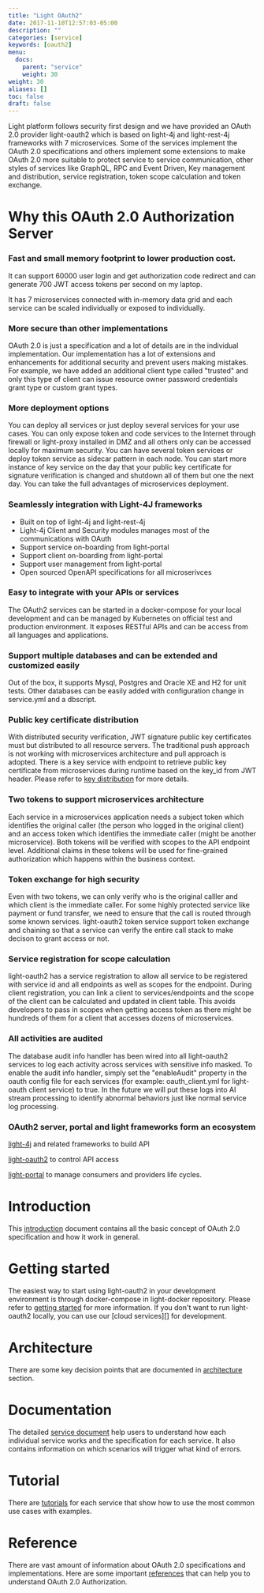 ```yaml
---
title: "Light OAuth2"
date: 2017-11-10T12:57:03-05:00
description: ""
categories: [service]
keywords: [oauth2]
menu:
  docs:
    parent: "service"
    weight: 30
weight: 30
aliases: []
toc: false
draft: false
---
```


Light platform follows security first design and we have provided an OAuth 2.0 provider
light-oauth2 which is based on light-4j and light-rest-4j frameworks with 7 microservices.
Some of the services implement the OAuth 2.0 specifications and others implement some
extensions to make OAuth 2.0 more suitable to protect service to service communication, other 
styles of services like GraphQL, RPC and Event Driven, Key management and distribution,
service registration, token scope calculation and token exchange.    

# Why this OAuth 2.0 Authorization Server

### Fast and small memory footprint to lower production cost.

It can support 60000 user login and get authorization code redirect and can generate 
700 JWT access tokens per second on my laptop. 

It has 7 microservices connected with in-memory data grid and each service can be
scaled individually or exposed to individually. 


### More secure than other implementations

OAuth 2.0 is just a specification and a lot of details are in the individual
implementation. Our implementation has a lot of extensions and enhancements 
for additional security and prevent users making mistakes. For example, we
have added an additional client type called "trusted" and only this type of
client can issue resource owner password credentials grant type or custom grant
types. 

### More deployment options

You can deploy all services or just deploy several services for your use cases. You 
can only expose token and code services to the Internet through firewall or light-proxy
installed in DMZ and all others only can be accessed locally for maximum security.
You can have several token services or deploy token service as sidecar pattern in
each node. You can start more instance of key service on the day that your public
key certificate for signature verification is changed and shutdown all of them but
one the next day. You can take the full advantages of microservices deployment.  

### Seamlessly integration with Light-4J frameworks

* Built on top of light-4j and light-rest-4j
* Light-4j Client and Security modules manages most of the communications with OAuth
* Support service on-boarding from light-portal
* Support client on-boarding from light-portal
* Support user management from light-portal
* Open sourced OpenAPI specifications for all microserivces

### Easy to integrate with your APIs or services

The OAuth2 services can be started in a docker-compose for your local development and 
can be managed by Kubernetes on official test and production environment. It exposes
RESTful APIs and can be access from all languages and applications.  

### Support multiple databases and can be extended and customized easily

Out of the box, it supports Mysql, Postgres and Oracle XE and H2 for unit tests. Other
databases can be easily added with configuration change in service.yml and a dbscript.


### Public key certificate distribution

With distributed security verification, JWT signature public key certificates must
but distributed to all resource servers. The traditional push approach is not
working with microservices architecture and pull approach is adopted. There is a 
key service with endpoint to retrieve public key certificate from microservices 
during runtime based on the key_id from JWT header. Please refer to [key distribution][]
for more details.  

### Two tokens to support microservices architecture

Each service in a microservices application needs a subject token which identifies the
original caller (the person who logged in the original client) and an access token
which identifies the immediate caller (might be another microservice). Both tokens
will be verified with scopes to the API endpoint level. Additional claims in these
tokens will be used for fine-grained authorization which happens within the business
context. 

### Token exchange for high security

Even with two tokens, we can only verify who is the original calller and which client is
the immediate caller. For some highly protected service like payment or fund transfer,
we need to ensure that the call is routed through some known services. light-oauth2
token service support token exchange and chaining so that a service can verify the
entire call stack to make decison to grant access or not. 

### Service registration for scope calculation

light-oauth2 has a service registration to allow all service to be registered with service
id and all endpoints as well as scopes for the endpoint. During client registration, you
can link a client to services/endpoints and the scope of the client can be calculated
and updated in client table. This avoids developers to pass in scopes when getting
access token as there might be hundreds of them for a client that accesses dozens of
microservices. 

### All activities are audited 

The database audit info handler has been wired into all light-oauth2 services to log each
activity across services with sensitive info masked. To enable the audit info handler, simply set the "enableAudit" property in the oauth config file for
each services (for example: oauth_client.yml for light-oauth client service) to true.
In the future we will put these logs into AI stream processing to identify abnormal behaviors just like normal service
log processing.  

### OAuth2 server, portal and light frameworks form an ecosystem

[light-4j][] and related frameworks to build API

[light-oauth2][] to control API access

[light-portal][] to manage consumers and providers life cycles. 


# Introduction

This [introduction][] document contains all the basic concept of OAuth 2.0 specification
and how it work in general. 

# Getting started

The easiest way to start using light-oauth2 in your development environment is through
docker-compose in light-docker repository. Please refer to [getting started][] for more
information. If you don't want to run light-oauth2 locally, you can use our [cloud services][]
for development. 

# Architecture

There are some key decision points that are documented in [architecture][] section.

# Documentation

The detailed [service document][] help users to understand how each individual service
works and the specification for each service. It also contains information on which
scenarios will trigger what kind of errors. 

# Tutorial

There are [tutorials][] for each service that show how to use the most common use cases
with examples. 

# Reference

There are vast amount of information about OAuth 2.0 specifications and implementations. 
Here are some important [references][] that can help you to understand OAuth 2.0 Authorization.


[light-4j]: https://github.com/networknt/light-4j
[light-oauth2]: https://github.com/networknt/light-oauth2
[light-portal]: https://github.com/networknt/light-portal
[light-oauth2 service]: /service/oauth/service/
[light-oauth2 tutorial]: /tutorial/oauth/
[getting started]: /getting-started/light-oauth2/
[architecture]: /service/oauth/architecture/
[service document]: /service/oauth/service/
[tutorials]: /tutorial/oauth/
[references]: /service/oauth/reference/
[introduction]: /service/oauth/introduction/
[key distribution]: /architecture/key-distribution/
[cloud service]: /lightapi.net
